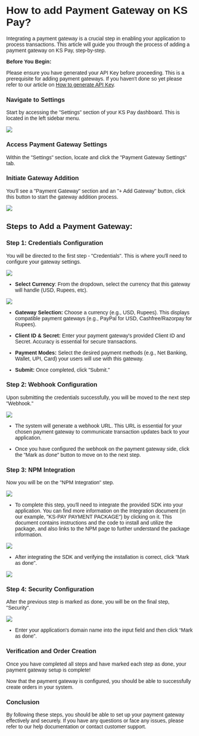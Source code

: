 <style>  body { font-family: "Source Sans 3", sans-serif!important; }</style>
<link href="https://fonts.googleapis.com/css2?family=Source+Sans+3:ital,wght@0,200..900;1,200..900&display=swap" rel="stylesheet">    
<link rel="stylesheet" href="https://fonts.googleapis.com/icon?family=Material+Icons">

# **How to add Payment Gateway on KS Pay?**

Integrating a payment gateway is a crucial step in enabling your application to process transactions. This article will guide you through the process of adding a payment gateway on KS Pay, step-by-step.

**Before You Begin:**

Please ensure you have generated your API Key before proceeding. This is a prerequisite for adding payment gateways. If you haven't done so yet please refer to our article on [How to generate API Key](https://docs.kalp.studio/Products/KS-Pay/How-to-generate-API-Key/).

### Navigate to Settings

Start by accessing the "Settings" section of your KS Pay dashboard. This is located in the left sidebar menu.

![](https://doc-images-kalp-studio.s3.ap-south-1.amazonaws.com/addpg/apg1.png)

### Access Payment Gateway Settings

Within the "Settings" section, locate and click the "Payment Gateway Settings" tab.

### Initiate Gateway Addition

You'll see a "Payment Gateway" section and an "+ Add Gateway" button, click this button to start the gateway addition process.

![](https://doc-images-kalp-studio.s3.ap-south-1.amazonaws.com/addpg/apg2.png)

## **Steps to Add a Payment Gateway:**

### Step 1: Credentials Configuration

You will be directed to the first step - "Credentials". This is where you'll need to configure your gateway settings.

![](https://doc-images-kalp-studio.s3.ap-south-1.amazonaws.com/addpg/apg3.png)

-   **Select Currency**: From the dropdown, select the currency that this gateway will handle (USD, Rupees, etc).
    

![](https://doc-images-kalp-studio.s3.ap-south-1.amazonaws.com/addpg/apg4.png)

-   **Gateway Selection:** Choose a currency (e.g., USD, Rupees). This displays compatible payment gateways (e.g., PayPal for USD, Cashfree/Razorpay for Rupees).
    
-   **Client ID & Secret:** Enter your payment gateway's provided Client ID and Secret. Accuracy is essential for secure transactions.
    
-   **Payment Modes:** Select the desired payment methods (e.g., Net Banking, Wallet, UPI, Card) your users will use with this gateway.
    
-   **Submit:** Once completed, click "Submit."
    

### Step 2: Webhook Configuration


Upon submitting the credentials successfully, you will be moved to the next step "Webhook."

![](https://doc-images-kalp-studio.s3.ap-south-1.amazonaws.com/addpg/apg5.png)

-   The system will generate a webhook URL. This URL is essential for your chosen payment gateway to communicate transaction updates back to your application.
    
-   Once you have configured the webhook on the payment gateway side, click the "Mark as done" button to move on to the next step.
    

### Step 3: NPM Integration

Now you will be on the "NPM Integration" step.

![](https://doc-images-kalp-studio.s3.ap-south-1.amazonaws.com/addpg/apg6.png)

-   To complete this step, you'll need to integrate the provided SDK into your application. You can find more information on the Integration document (in our example, "KS-PAY PAYMENT PACKAGE") by clicking on it. This document contains instructions and the code to install and utilize the package, and also links to the NPM page to further understand the package information.
    
![](https://doc-images-kalp-studio.s3.ap-south-1.amazonaws.com/addpg/apg7.png)

-   After integrating the SDK and verifying the installation is correct, click "Mark as done".
    

![](https://doc-images-kalp-studio.s3.ap-south-1.amazonaws.com/addpg/apg8.png)

### Step 4: Security Configuration

After the previous step is marked as done, you will be on the final step, "Security".

![](https://doc-images-kalp-studio.s3.ap-south-1.amazonaws.com/addpg/apg9.png)

-   Enter your application's domain name into the input field and then click “Mark as done”.
    

### **Verification and Order Creation**

Once you have completed all steps and have marked each step as done, your payment gateway setup is complete!

Now that the payment gateway is configured, you should be able to successfully create orders in your system.

### **Conclusion**

By following these steps, you should be able to set up your payment gateway effectively and securely. If you have any questions or face any issues, please refer to our help documentation or contact customer support.